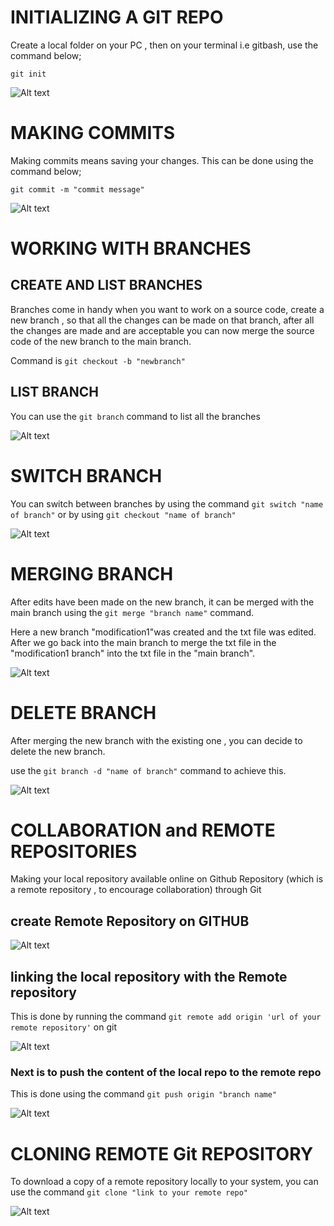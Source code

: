 # INITIALIZING A GIT REPO

Create a local folder on your PC , then on your terminal i.e gitbash, use the command below;

`git init`

![Alt text](<images/Initializing Git Repo.png>)

# MAKING COMMITS

Making commits means saving your changes. This can be done using the command below;

`git commit -m "commit message"`

![Alt text](<images/Committing your channges.png>)

# WORKING WITH BRANCHES

## CREATE AND LIST BRANCHES

Branches come in  handy when you want to work on a source code, create a new branch , so that all the changes can be made on that branch, after all the changes are made and are acceptable you can now merge the source code of the new branch to the main branch.

Command is `git checkout -b "newbranch"`

## LIST BRANCH

You can use the `git branch` command to list all the branches

![Alt text](<images/Create and list git branches.png>)

# SWITCH BRANCH

You can switch between branches by using the command `git switch "name of branch"` or by using `git checkout "name of branch"`

![Alt text](<images/Swiching branch using_git checkout command.png>)


# MERGING BRANCH

After edits have been made on the new branch, it can be merged with the main branch using the `git merge "branch name"` command.

Here a new branch "modification1"was created and the txt file was edited.
After we go back into the main branch to merge the txt file in the "modification1 branch" into the txt file in the "main branch".

![Alt text](<images/Merging branches.png>)


# DELETE BRANCH

After merging the new branch with the existing one , you can decide to delete the new branch.

use the `git branch -d "name of branch"` command to achieve this.

![Alt text](<images/Deleting Branch.png>)

# COLLABORATION and REMOTE REPOSITORIES

Making your local repository available online on Github Repository  (which is a remote repository , to encourage collaboration) through Git

## create Remote Repository on GITHUB

![Alt text](<images/Create Remote Repository.png>)

## linking the local repository with the Remote repository

This is done by running the command `git remote add origin 'url of your remote repository'` on git

![Alt text](<images/Sync Remote Repo with Local Repo.png>)

### Next is to push the content of the local repo to the remote repo

This is done using the command `git push origin "branch name"`

![Alt text](<images/push Local Repo to Remote Repo.png>)


# CLONING REMOTE Git REPOSITORY

To download a copy of a remote repository locally to your system, you can use the command `git clone "link to your remote repo"`

![Alt text](<images/Cloning Remote Git Repo to Local PC.png>)

